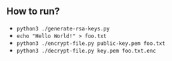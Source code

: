 ## How to run?
- `python3 ./generate-rsa-keys.py`
- `echo "Hello World!" > foo.txt`
- `python3 ./encrypt-file.py public-key.pem foo.txt`
- `python3 ./decrypt-file.py key.pem foo.txt.enc`